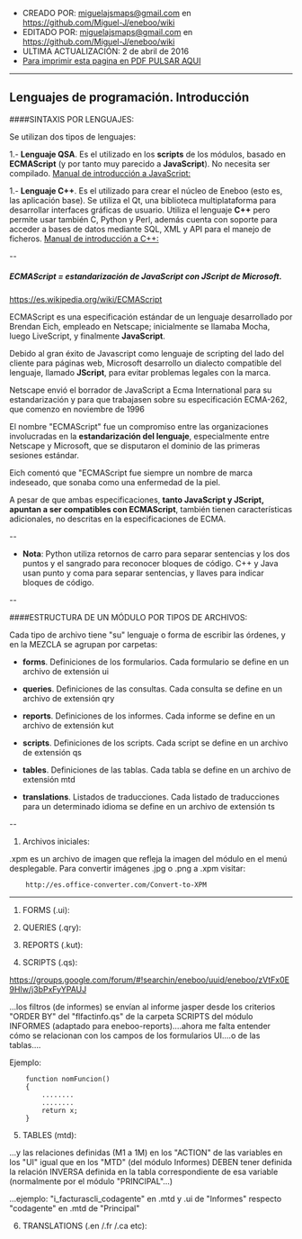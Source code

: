 * CREADO POR: miguelajsmaps@gmail.com en https://github.com/Miguel-J/eneboo/wiki
* EDITADO POR: miguelajsmaps@gmail.com en https://github.com/Miguel-J/eneboo/wiki
* ULTIMA ACTUALIZACIÓN: 2 de abril de 2016
* [Para imprimir esta pagina en PDF PULSAR AQUI](https://gitprint.com/Miguel-J/eneboo/wiki/Lenguajes-de-programaci%C3%B3n.-Introducci%C3%B3n)

----

Lenguajes de programación. Introducción
-----------------------------

####SINTAXIS POR LENGUAJES:

Se utilizan dos tipos de lenguajes:

1.- **Lenguaje QSA**. Es el utilizado en los **scripts** de los módulos, basado en **ECMAScript** (y por tanto muy parecido a **JavaScript**). No necesita ser compilado. [Manual de introducción a JavaScript: ](https://es.wikibooks.org/wiki/Programación_en_JavaScript)

1.- **Lenguaje C++**. Es el utilizado para crear el núcleo de Eneboo (esto es, las aplicación base). Se utiliza el Qt, una biblioteca multiplataforma para desarrollar interfaces gráficas de usuario. Utiliza el lenguaje **C++** pero permite usar también C, Python y Perl, además cuenta con soporte para acceder a bases de datos mediante SQL, XML y API para el manejo de ficheros. [Manual de introducción a C++: ](https://es.wikibooks.org/wiki/Programaci%C3%B3n_en_C)


--
##### ECMAScript = estandarización de JavaScript con JScript de Microsoft.

https://es.wikipedia.org/wiki/ECMAScript

ECMAScript es una especificación estándar de un lenguaje desarrollado por Brendan Eich, empleado en Netscape; inicialmente se llamaba Mocha, luego LiveScript, y finalmente **JavaScript**.

Debido al gran éxito de Javascript como lenguaje de scripting del lado del cliente para páginas web, Microsoft desarrollo un dialecto compatible del lenguaje, llamado **JScript**, para evitar problemas legales con la marca.

Netscape envió el borrador de JavaScript a Ecma International para su estandarización y para que trabajasen sobre su especificación ECMA-262, que comenzo en noviembre de 1996

El nombre "ECMAScript" fue un compromiso entre las organizaciones involucradas en la **estandarización del lenguaje**, especialmente entre Netscape y Microsoft, que se disputaron el dominio de las primeras sesiones estándar. 

Eich comentó que "ECMAScript fue siempre un nombre de marca indeseado, que sonaba como una enfermedad de la piel.

A pesar de que ambas especificaciones, **tanto JavaScript y JScript, apuntan a ser compatibles con ECMAScript**, también tienen características adicionales, no descritas en la especificaciones de ECMA.


--

* **Nota**: Python utiliza retornos de carro para separar sentencias y los dos puntos y el sangrado para reconocer bloques de código. C++ y Java usan punto y coma para separar sentencias, y llaves para indicar bloques de código.

--

####ESTRUCTURA DE UN MÓDULO POR TIPOS DE ARCHIVOS:

Cada tipo de archivo tiene "su" lenguaje o forma de escribir las órdenes, y en la MEZCLA se agrupan por carpetas:

* **forms**. Definiciones de los formularios. Cada formulario se define en un archivo de extensión ui

* **queries**. Definiciones de las consultas. Cada consulta se define en un archivo de extensión qry

* **reports**. Definiciones de los informes. Cada informe se define en un archivo de extensión kut

* **scripts**. Definiciones de los scripts. Cada script se define en un archivo de extensión qs

* **tables**. Definiciones de las tablas. Cada tabla se define en un archivo de extensión mtd

* **translations**. Listados de traducciones. Cada listado de traducciones para un determinado idioma se define en un archivo de extensión ts

--
1. Archivos iniciales:

.xpm es un archivo de imagen que refleja la imagen del módulo en el menú desplegable. Para convertir imágenes .jpg o .png a .xpm visitar:

        http://es.office-converter.com/Convert-to-XPM

---

1. FORMS (.ui):

2. QUERIES (.qry):

3. REPORTS (.kut):

4. SCRIPTS (.qs):

https://groups.google.com/forum/#!searchin/eneboo/uuid/eneboo/zVtFx0E9HIw/j3bPxFyYPAUJ

...los filtros (de informes) se envían al informe jasper desde los criterios "ORDER BY" del "flfactinfo.qs" de la carpeta SCRIPTS del módulo INFORMES (adaptado para eneboo-reports)....ahora me falta entender cómo se relacionan con los campos de los formularios UI....o de las tablas....

Ejemplo:

        function nomFuncion()
        {
            ........
            ........
            return x;
        }

5. TABLES (mtd):

...y las relaciones definidas (M1 a 1M) en los "ACTION" de las variables en los "UI" igual que en los "MTD" (del módulo Informes) DEBEN tener definida la relación INVERSA definida en la tabla correspondiente de esa variable (normalmente por el módulo "PRINCIPAL"...)

...ejemplo: "i_facturascli_codagente" en .mtd y .ui  de "Informes" respecto "codagente" en .mtd de "Principal"

6. TRANSLATIONS (.en /.fr /.ca etc):

